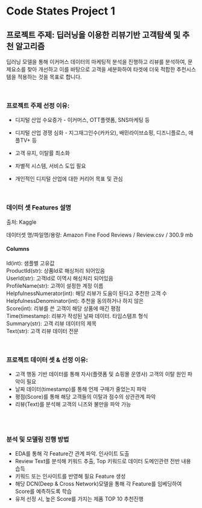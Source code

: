 # Code States Project 1
## 프로젝트 주제: 딥러닝을 이용한 리뷰기반 고객탐색 및 추천 알고리즘

딥러닝 모델을 통해 이커머스 데이터의 마케팅적 분석을 진행하고 리뷰를 분석하여, 문제요소를 찾아 개선하고 이를 바탕으로 고객을 세분화하여 타겟에 더욱 적합한 추천시스템을 적용하는 것을 목표로 합니다.

<br>

### 프로젝트 주제 선정 이유:

* 디지털 산업 수요증가 - 이커머스, OTT플랫폼, SNS마케팅 등

* 디지털 산업 경쟁 심화 - 지그재그인수(카카오), 배민라이브쇼핑, 디즈니플로스, 애플TV+ 등 

* 고객 유지, 이탈률 최소화

* 차별적 시스템, 서비스 도입 필요

* 개인적인 디지털 산업에 대한 커리어 목표 및 관심

<br>

### 데이터 셋 Features 설명

출처: Kaggle  

데이터셋 명/파일명/용량: Amazon Fine Food Reviews / Review.csv / 300.9 mb  

#### Columns

Id(int): 샘플별 고유값  
ProductId(str): 상품Id로 해싱처리 되어있음  
UserId(str): 고객Id로 이역시 해싱처리 되어있음  
ProfileName(str): 고객이 설정한 계정 이름  
HelpfulnessNumerator(int): 해당 리뷰가 도움이 된다고 추천한 고객 수  
HelpfulnessDenominator(int): 추천을 동의하거나 하지 않은   
Score(int): 리뷰를 쓴 고객이 해당 상품에 매긴 평점  
Time(timestamp): 리뷰가 작성된 날짜 데이터. 타임스탬프 형식  
Summary(str): 고객 리뷰 데이터의 제목  
Text(str): 고객 리뷰 데이터 전문  

<br>

### 프로젝트 데이터 셋 & 선정 이유:

* 고객 행동 기반 데이터를 통해 자사(플랫폼 및 쇼핑몰 운영사) 고객의 이탈 원인 파악이 필요  
* 날짜 데이터(timestamp)를 통해 언제 구매가 줄었는지 파악  
* 평점(Score)를 통해 해당 고객들의 이탈과 점수의 상관관계 파악  
* 리뷰(Text)를 분석해 고객의 니즈와 불만을 파악 가능  

<br>

<br>

### 분석 및 모델링 진행 방법

* EDA를 통해 각 Feature간 관계 파악. 인사이트 도출  
* Review Text를 분석해 키워드 추출, Top 키워드로 데이터 도메인관련 전반 내용 습득  
* 키워드 또는 인사이트를 반영해 필요 Feature 생성  
* 해당 DCN(Deep & Cross Network)모델을 통해 각 Feature를 임베딩하여 Score를 예측하도록 학습  
* 유저 선정 시, 높은 Score를 가지는 제품 TOP 10 추천진행  









